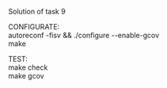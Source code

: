 Solution of task 9

CONFIGURATE:  
autoreconf -fisv && ./configure --enable-gcov  
make

TEST:  
make check  
make gcov
